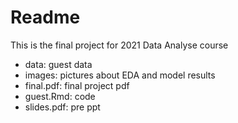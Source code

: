 # Readme
This is the final project for 2021 Data Analyse course
- data: guest data
- images: pictures about EDA and model results
- final.pdf: final project pdf
- guest.Rmd: code
- slides.pdf: pre ppt 
